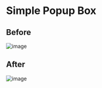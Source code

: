 # Simple Popup Box

## Before
![image](https://user-images.githubusercontent.com/72864817/170991370-4a862c3d-ce32-468a-a255-c457846c62fe.png)

## After
![image](https://user-images.githubusercontent.com/72864817/170991304-671816fc-b9a0-4da1-86cc-bc032eb0466f.png)
